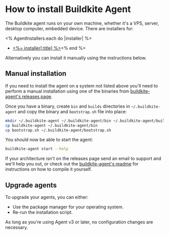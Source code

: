 # How to install Buildkite Agent

The Buildkite agent runs on your own machine, whether it's a VPS, server, desktop computer, embedded device. There are installers for:

<% AgentInstallers.each do |installer| %>
* [<%= installer[:title] %>](<%= docs_page_path installer[:url] %>)<% end %>

Alternatively you can install it manually using the instructions below.

## Manual installation

If you need to install the agent on a system not listed above you'll need to perform a manual installation using one of the binaries from [buildkite-agent's releases page](https://github.com/buildkite/agent/releases).


Once you have a binary, create `bin` and `builds` directories in `~/.buildkite-agent` and copy the binary and `bootstrap.sh` file into place:


```bash
mkdir ~/.buildkite-agent ~/.buildkite-agent/bin ~/.buildkite-agent/builds
cp buildkite-agent ~/.buildkite-agent/bin
cp bootstrap.sh ~/.buildkite-agent/bootstrap.sh
```

You should now be able to start the agent:

```bash
buildkite-agent start --help
```

If your architecture isn't on the releases page send an email to support and we'll help you out, or check out the [buildkite-agent's readme](https://github.com/buildkite/agent#readme) for instructions on how to compile it yourself.

## Upgrade agents

To upgrade your agents, you can either:

* Use the package manager for your operating system.
* Re-run the installation script.

As long as you're using Agent v3 or later, no configuration changes are necessary.
